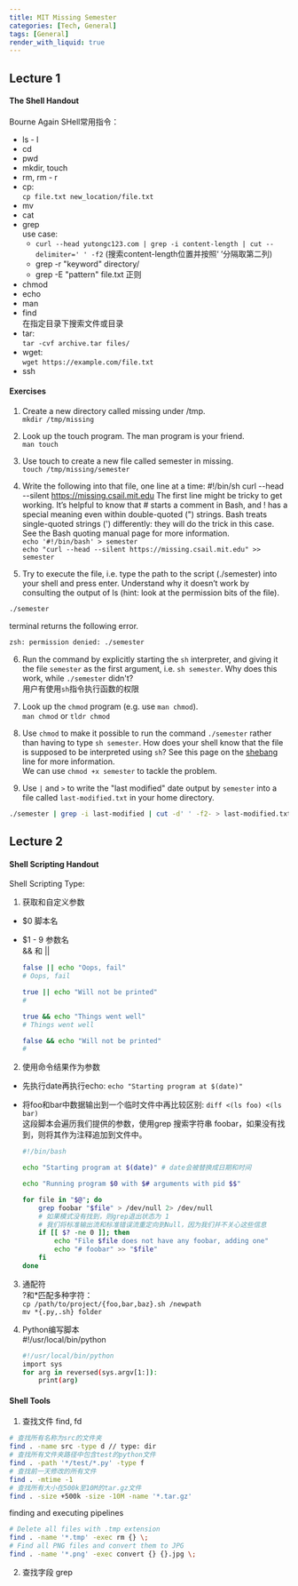 ```yaml
---
title: MIT Missing Semester
categories: [Tech, General]
tags: [General]
render_with_liquid: true
---
```


## Lecture 1
#### The Shell Handout
Bourne Again SHell常用指令：
 - ls - l
 - cd
 - pwd
 - mkdir, touch 
 - rm, rm - r
 - cp:  
  `cp file.txt new_location/file.txt`
 - mv
 - cat 
 - grep   
  use case:  
    - `curl --head yutongc123.com | grep -i content-length | cut --delimiter=' ' -f2` (搜索content-length位置并按照‘ ’分隔取第二列)
    - grep -r "keyword" directory/ 
    - grep -E "pattern" file.txt 正则
  - chmod
  - echo
  - man
  - find  
  在指定目录下搜索文件或目录
  - tar:  
    `tar -cvf archive.tar files/`
  - wget:  
    `wget https://example.com/file.txt`
  - ssh

#### Exercises
1. Create a new directory called missing under /tmp.  
`mkdir /tmp/missing`

2. Look up the touch program. The man program is your friend.  
`man touch`

3. Use touch to create a new file called semester in missing.  
`touch /tmp/missing/semester`

4. Write the following into that file, one line at a time:
#!/bin/sh
curl --head --silent https://missing.csail.mit.edu
The first line might be tricky to get working. It’s helpful to know that # starts a comment in Bash, and ! has a special meaning even within double-quoted (") strings. Bash treats single-quoted strings (') differently: they will do the trick in this case. See the Bash quoting manual page for more information.  
`echo '#!/bin/bash' > semester`  
`echo "curl --head --silent https://missing.csail.mit.edu" >> semester`

5. Try to execute the file, i.e. type the path to the script (./semester) into your shell and press enter. Understand why it doesn’t work by consulting the output of ls (hint: look at the permission bits of the file).  
```bash
./semester
```
terminal returns the following error.  
```bash
zsh: permission denied: ./semester
```

6. Run the command by explicitly starting the `sh` interpreter, and giving it
   the file `semester` as the first argument, i.e. `sh semester`. Why does
   this work, while `./semester` didn't?  
   用户有使用`sh`指令执行函数的权限

7. Look up the `chmod` program (e.g. use `man chmod`).  
`man chmod` or `tldr chmod`  

8. Use `chmod` to make it possible to run the command `./semester` rather than
   having to type `sh semester`. How does your shell know that the file is
   supposed to be interpreted using `sh`? See this page on the
   [shebang](<https://en.wikipedia.org/wiki/Shebang_(Unix)>) line for more
   information.  
   We can use `chmod +x semester` to tackle the problem.  

9. Use `|` and `>` to write the "last modified" date output by
   `semester` into a file called `last-modified.txt` in your home
   directory.  
```bash
./semester | grep -i last-modified | cut -d' ' -f2- > last-modified.txt
```


## Lecture 2
#### Shell Scripting Handout 
Shell Scripting Type:  
1. 获取和自定义参数  
  - $0 脚本名
  - $1 - 9 参数名  
  && 和 || 

    ```bash
    false || echo "Oops, fail"
    # Oops, fail

    true || echo "Will not be printed"
    #

    true && echo "Things went well"
    # Things went well

    false && echo "Will not be printed"
    #
    ```

2. 使用命令结果作为参数  
  - 先执行date再执行echo: `echo "Starting program at $(date)"`  
  - 将foo和bar中数据输出到一个临时文件中再比较区别: `diff <(ls foo) <(ls bar)`  
    这段脚本会遍历我们提供的参数，使用grep 搜索字符串 foobar，如果没有找到，则将其作为注释追加到文件中。

    ```bash
    #!/bin/bash

    echo "Starting program at $(date)" # date会被替换成日期和时间

    echo "Running program $0 with $# arguments with pid $$"

    for file in "$@"; do
        grep foobar "$file" > /dev/null 2> /dev/null
        # 如果模式没有找到，则grep退出状态为 1
        # 我们将标准输出流和标准错误流重定向到Null，因为我们并不关心这些信息
        if [[ $? -ne 0 ]]; then
            echo "File $file does not have any foobar, adding one"
            echo "# foobar" >> "$file"
        fi
    done
    ```

3. 通配符  
  ?和*匹配多种字符：  
  ```cp /path/to/project/{foo,bar,baz}.sh /newpath```   
  ```mv *{.py,.sh} folder```

4. Python编写脚本  
  #!/usr/local/bin/python
    ```bash
    #!/usr/local/bin/python
    import sys
    for arg in reversed(sys.argv[1:]):
        print(arg)
    ```

#### Shell Tools  
1. 查找文件 find, fd   
  ```bash
  # 查找所有名称为src的文件夹
  find . -name src -type d // type: dir
  # 查找所有文件夹路径中包含test的python文件
  find . -path '*/test/*.py' -type f
  # 查找前一天修改的所有文件
  find . -mtime -1
  # 查找所有大小在500k至10M的tar.gz文件
  find . -size +500k -size -10M -name '*.tar.gz'
  ```  
  finding and executing pipelines
  ```bash
  # Delete all files with .tmp extension
  find . -name '*.tmp' -exec rm {} \;
  # Find all PNG files and convert them to JPG
  find . -name '*.png' -exec convert {} {}.jpg \;
  ```

2. 查找字段 grep  

  
